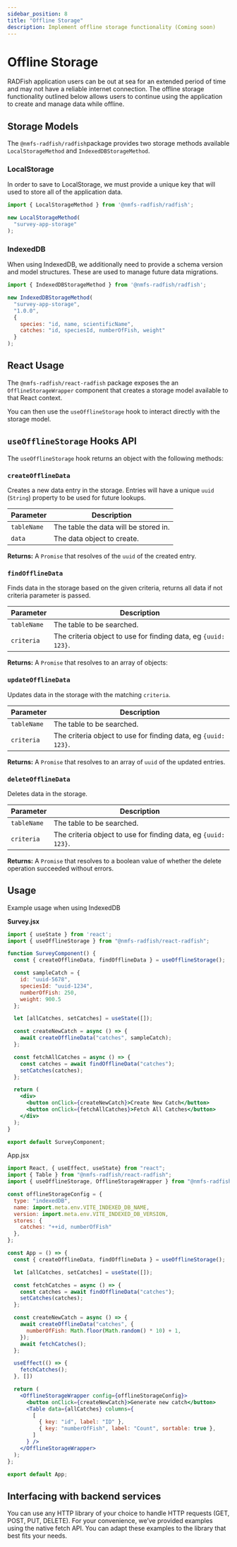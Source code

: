 ```yaml
---
sidebar_position: 8
title: "Offline Storage"
description: Implement offline storage functionality (Coming soon)
---
```


# Offline Storage

RADFish application users can be out at sea for an extended period of time and may not have a reliable internet connection. The offline storage functionality outlined below allows users to continue using the application to create and manage data while offline.

## Storage Models

The `@nmfs-radfish/radfish`package provides two storage methods available `LocalStorageMethod` and `IndexedDBStorageMethod`.

### LocalStorage

In order to save to LocalStorage, we must provide a unique key that will used to store all of the application data.

```js
import { LocalStorageMethod } from '@nmfs-radfish/radfish';

new LocalStorageMethod(
  "survey-app-storage"
);
```

### IndexedDB

When using IndexedDB, we additionally need to provide a schema version and model structures. These are used to manage future data migrations.

```js
import { IndexedDBStorageMethod } from '@nmfs-radfish/radfish';

new IndexedDBStorageMethod(
  "survey-app-storage",
  "1.0.0",
  {
    species: "id, name, scientificName",
    catches: "id, speciesId, numberOfFish, weight"
  }
);
```

## React Usage

The `@nmfs-radfish/react-radfish` package exposes the an `OfflineStorageWrapper` component that creates a storage model available to that React context.

You can then use the `useOfflineStorage` hook to interact directly with the storage model.

## **`useOfflineStorage` Hooks API**

The `useOfflineStorage` hook returns an object with the following methods:

### `createOfflineData`

Creates a new data entry in the storage. Entries will have a unique `uuid` (`String`) property to be used for future lookups.

| Parameter   | Description                           |
| ----------- | ------------------------------------- |
| `tableName` | The table the data will be stored in. |
| `data`      | The data object to create.            |

**Returns:** A `Promise` that resolves of the `uuid` of the created entry.

### `findOfflineData`

Finds data in the storage based on the given criteria, returns all data if not criteria parameter is passed.

| Parameter   | Description                                                    |
| ----------- | -------------------------------------------------------------- |
| `tableName` | The table to be searched.                                      |
| `criteria`  | The criteria object to use for finding data, eg `{uuid: 123}`. |

**Returns:** A `Promise` that resolves to an array of objects:

### `updateOfflineData`

Updates data in the storage with the matching `criteria`.

| Parameter   | Description                                                    |
| ----------- | -------------------------------------------------------------- |
| `tableName` | The table to be searched.                                      |
| `criteria`  | The criteria object to use for finding data, eg `{uuid: 123}`. |

**Returns:** A `Promise` that resolves to an array of `uuid` of the updated entries.

### `deleteOfflineData`

 Deletes data in the storage.

| Parameter   | Description                                                    |
| ----------- | -------------------------------------------------------------- |
| `tableName` | The table to be searched.                                      |
| `criteria`  | The criteria object to use for finding data, eg `{uuid: 123}`. |

**Returns:** A `Promise` that resolves to a boolean value of whether the delete operation succeeded without errors.

## **Usage**

Example usage when using IndexedDB

**Survey.jsx**
```jsx
import { useState } from 'react';
import { useOfflineStorage } from "@nmfs-radfish/react-radfish";

function SurveyComponent() {
  const { createOfflineData, findOfflineData } = useOfflineStorage();

  const sampleCatch = {
    id: "uuid-5678",
    speciesId: "uuid-1234",
    numberOfFish: 250,
    weight: 900.5
  };

  let [allCatches, setCatches] = useState([]);

  const createNewCatch = async () => {
    await createOfflineData("catches", sampleCatch);
  };

  const fetchAllCatches = async () => {
    const catches = await findOfflineData("catches");
    setCatches(catches);
  };

  return (
    <div>
      <button onClick={createNewCatch}>Create New Catch</button>
      <button onClick={fetchAllCatches}>Fetch All Catches</button>
    </div>
  );
}

export default SurveyComponent;
```

App.jsx
```jsx
import React, { useEffect, useState} from "react";
import { Table } from "@nmfs-radfish/react-radfish";
import { useOfflineStorage, OfflineStorageWrapper } from "@nmfs-radfish/react-radfish";

const offlineStorageConfig = {
  type: "indexedDB",
  name: import.meta.env.VITE_INDEXED_DB_NAME,
  version: import.meta.env.VITE_INDEXED_DB_VERSION,
  stores: {
    catches: "++id, numberOfFish"
  },
};

const App = () => {
  const { createOfflineData, findOfflineData } = useOfflineStorage();

  let [allCatches, setCatches] = useState([]);

  const fetchCatches = async () => {
    const catches = await findOfflineData("catches");
    setCatches(catches);
  };

  const createNewCatch = async () => {
    await createOfflineData("catches", {
      numberOfFish: Math.floor(Math.random() * 10) + 1,
    });
    await fetchCatches();
  };

  useEffect(() => {
    fetchCatches();
  }, [])

  return (
    <OfflineStorageWrapper config={offlineStorageConfig}>
      <button onClick={createNewCatch}>Generate new catch</button>
      <Table data={allCatches} columns={
        [
          { key: "id", label: "ID" },
          { key: "numberOfFish", label: "Count", sortable: true },
        ]
      } />
    </OfflineStorageWrapper>
  );
};

export default App;
```

## Interfacing with backend services

You can use any HTTP library of your choice to handle HTTP requests (GET, POST, PUT, DELETE). For your convenience, we’ve provided examples using the native fetch API. You can adapt these examples to the library that best fits your needs.
